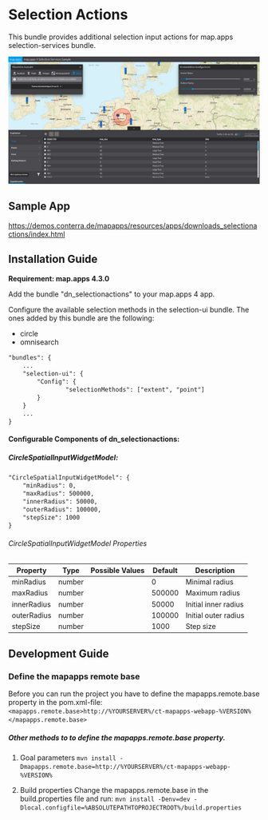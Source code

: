 # Selection Actions
This bundle provides additional selection input actions for map.apps selection-services bundle.

![Screenshot App](https://github.com/conterra/mapapps-selection-actions/blob/master/Screenshot.JPG)

Sample App
------------------
https://demos.conterra.de/mapapps/resources/apps/downloads_selectionactions/index.html

Installation Guide
------------------
**Requirement: map.apps 4.3.0**

Add the bundle "dn_selectionactions" to your map.apps 4 app.

Configure the available selection methods in the selection-ui bundle. The ones added by this bundle are the following:
- circle
- omnisearch

```
"bundles": {
    ...
    "selection-ui": {
        "Config": {
                "selectionMethods": ["extent", "point"]
        }
    }
    ...
}
```

#### Configurable Components of dn_selectionactions:

##### CircleSpatialInputWidgetModel:
```
"CircleSpatialInputWidgetModel": {
    "minRadius": 0,
    "maxRadius": 500000,
    "innerRadius": 50000,
    "outerRadius": 100000,
    "stepSize": 1000
}
```

###### CircleSpatialInputWidgetModel Properties
| Property                       | Type    | Possible Values                 | Default    | Description                       |
|--------------------------------|---------|---------------------------------|------------|---------------------------------- |
| minRadius                      | number  |                                 | 0          | Minimal radius                    |
| maxRadius                      | number  |                                 | 500000     | Maximum radius                    |
| innerRadius                    | number  |                                 | 50000      | Initial inner radius              |
| outerRadius                    | number  |                                 | 100000     | Initial outer radius              |
| stepSize                       | number  |                                 | 1000       | Step size                         |

Development Guide
------------------
### Define the mapapps remote base
Before you can run the project you have to define the mapapps.remote.base property in the pom.xml-file:
`<mapapps.remote.base>http://%YOURSERVER%/ct-mapapps-webapp-%VERSION%</mapapps.remote.base>`

##### Other methods to to define the mapapps.remote.base property.
1. Goal parameters
`mvn install -Dmapapps.remote.base=http://%YOURSERVER%/ct-mapapps-webapp-%VERSION%`

2. Build properties
Change the mapapps.remote.base in the build.properties file and run:
`mvn install -Denv=dev -Dlocal.configfile=%ABSOLUTEPATHTOPROJECTROOT%/build.properties`

